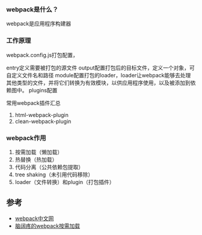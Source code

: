 ### webpack是什么？
webpack是应用程序构建器


### 工作原理
webpack.config.js打包配置，

entry定义需要被打包的源文件
output配置打包后的目标文件，定义一个对象，可自定义文件名和路径
module配置打包的loader，loader让webpack能够去处理其他类型的文件，并将它们转换为有效模块，以供应用程序使用，以及被添加到依赖图中。
plugins配置

常用webpack插件汇总
1. html-webpack-plugin
2. clean-webpack-plugin

### webpack作用
1. 按需加载（懒加载）
2. 热替换（热加载）
3. 代码分离（公共依赖包提取）
4. tree shaking（未引用代码移除）
5. loader（文件转换）和plugin（打包插件）

## 参考
- [webpack中文网](https://www.webpackjs.com/)
- [脑阔疼的webpack按需加载](https://juejin.cn/post/6844903718387875847)